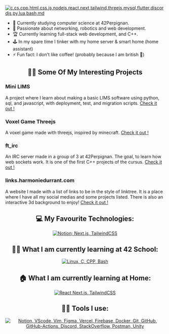 [![c,cs,cpp,html,css,js,nodejs,react,next,tailwind,threejs,mysql,flutter,discordjs,py,lua,bash,md](https://skillicons.dev/icons?i=c,cs,cpp,html,css,js,nodejs,react,next,tailwind,threejs,mysql,flutter,discordjs,py,lua,bash,md&perline=9)](https://skillicons.dev)


- 🔭 Currently studying computer science at 42Perpignan.
- 🌱 Passionate about networking, robotics and web development.
- 🏆 Currently learning full-stack web development, and C++.
- 🕹️ In my spare time I tinker with my home server & smart home (home assistant)
- ⚡ Fun fact: I don't like coffee! (probably because I am british 🍵)

<div align="center">

## 👩‍💻 Some Of My Interesting Projects

<div align="left">

### Mini LIMS
A project where I learn about making a basic LIMS software using python, sql, and javascript, with deployment, test, and migration scripts.
<a href="https://github.com/harmonie-durrant/mini-lims">Check it out !</a>

### Voxel Game Threejs
A voxel game made with threejs, inspired by minecraft.
<a href="https://github.com/harmonie-durrant/voxel-game-threejs">Check it out !</a>

### ft_irc
An IRC server made in a group of 3 at 42Perpignan. The goal, to learn how web sockets work. It is one of the first C++ projects of the cursus.
<a href="https://github.com/harmonie-durrant/ft_irc">Check it out !</a>

### links.harmoniedurrant.com
A website I made with a list of links to be in the style of linktree. It is a place where I have all my social medias and some projects listed. There is also an interactive 3d background to enjoy!
<a href="https://links.harmoniedurrant.com">Check it out !</a>

</div>

<div align="center">

## 💻 My Favourite Technologies:

[![Notion; Next.js, TailwindCSS](https://skillicons.dev/icons?i=notion,next,tailwind)](https://skillicons.dev)

## 👩‍🎓 What I am currently learning at 42 School:

[![Linux, C, CPP, Bash](https://skillicons.dev/icons?i=linux,c,cpp,bash)](https://skillicons.dev)

## 🏠 What I am currently learning at Home:

[![React Next.js, TailwindCSS](https://skillicons.dev/icons?i=react,next,tailwind)](https://skillicons.dev)

## 👩‍💻 Tools I use:

[![Notion, VScode, Vim, Figma, Vercel, Firebase, Docker, Git, GitHub, GitHub-Actions, Discord, StackOverflow, Postman, Unity](https://skillicons.dev/icons?i=notion,vscode,vim,figma,vercel,firebase,docker,git,github,githubactions,discord,stackoverflow,postman,unity&perline=7)](https://skillicons.dev)

</div>
